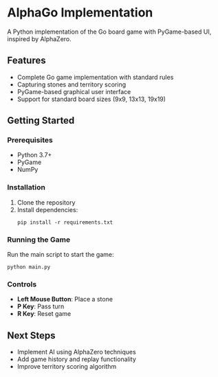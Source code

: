 # AlphaGo Implementation

A Python implementation of the Go board game with PyGame-based UI, inspired by AlphaZero.

## Features

- Complete Go game implementation with standard rules
- Capturing stones and territory scoring
- PyGame-based graphical user interface
- Support for standard board sizes (9x9, 13x13, 19x19)

## Getting Started

### Prerequisites

- Python 3.7+
- PyGame
- NumPy

### Installation

1. Clone the repository
2. Install dependencies:
   ```
   pip install -r requirements.txt
   ```

### Running the Game

Run the main script to start the game:
```
python main.py
```

### Controls

- **Left Mouse Button**: Place a stone
- **P Key**: Pass turn
- **R Key**: Reset game

## Next Steps

- Implement AI using AlphaZero techniques
- Add game history and replay functionality
- Improve territory scoring algorithm